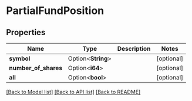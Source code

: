 # PartialFundPosition

## Properties

Name | Type | Description | Notes
------------ | ------------- | ------------- | -------------
**symbol** | Option<**String**> |  | [optional]
**number_of_shares** | Option<**i64**> |  | [optional]
**all** | Option<**bool**> |  | [optional]

[[Back to Model list]](../README.md#documentation-for-models) [[Back to API list]](../README.md#documentation-for-api-endpoints) [[Back to README]](../README.md)


